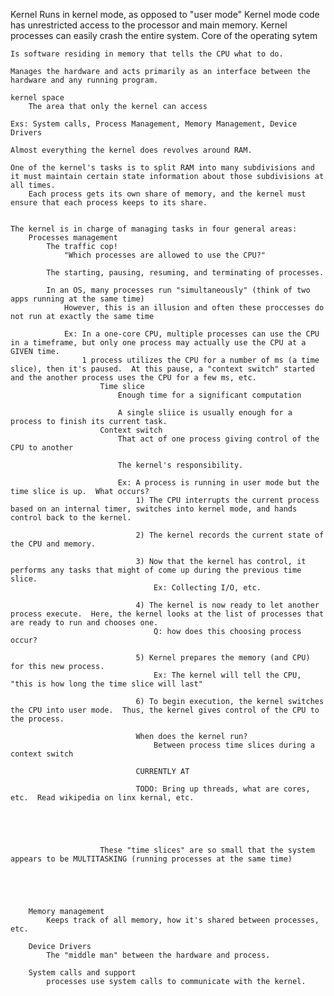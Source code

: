 Kernel
    Runs in kernel mode, as opposed to "user mode"
                Kernel mode code has unrestricted access to the processor and main memory.
                    Kernel processes can easily crash the entire system.
    Core of the operating sytem

    Is software residing in memory that tells the CPU what to do.

    Manages the hardware and acts primarily as an interface between the hardware and any running program.

    kernel space
        The area that only the kernel can access 

    Exs: System calls, Process Management, Memory Management, Device Drivers

    Almost everything the kernel does revolves around RAM.

    One of the kernel's tasks is to split RAM into many subdivisions and it must maintain certain state information about those subdivisions at all times.
        Each process gets its own share of memory, and the kernel must ensure that each process keeps to its share.


    The kernel is in charge of managing tasks in four general areas:
        Processes management
            The traffic cop!
                "Which processes are allowed to use the CPU?"

            The starting, pausing, resuming, and terminating of processes.

            In an OS, many processes run "simultaneously" (think of two apps running at the same time)
                However, this is an illusion and often these proccesses do not run at exactly the same time

                Ex: In a one-core CPU, multiple processes can use the CPU in a timeframe, but only one process may actually use the CPU at a GIVEN time.
                    1 process utilizes the CPU for a number of ms (a time slice), then it's paused.  At this pause, a "context switch" started and the another process uses the CPU for a few ms, etc.
                        Time slice
                            Enough time for a significant computation

                            A single sliice is usually enough for a process to finish its current task.
                        Context switch
                            That act of one process giving control of the CPU to another

                            The kernel's responsibility.

                            Ex: A process is running in user mode but the time slice is up.  What occurs?
                                1) The CPU interrupts the current process based on an internal timer, switches into kernel mode, and hands control back to the kernel.

                                2) The kernel records the current state of the CPU and memory.

                                3) Now that the kernel has control, it performs any tasks that might of come up during the previous time slice.
                                    Ex: Collecting I/O, etc.

                                4) The kernel is now ready to let another process execute.  Here, the kernel looks at the list of processes that are ready to run and chooses one.
                                    Q: how does this choosing process occur?

                                5) Kernel prepares the memory (and CPU) for this new process.
                                    Ex: The kernel will tell the CPU, "this is how long the time slice will last"

                                6) To begin execution, the kernel switches the CPU into user mode.  Thus, the kernel gives control of the CPU to the process.

                                When does the kernel run?
                                    Between process time slices during a context switch

                                CURRENTLY AT

                                TODO: Bring up threads, what are cores, etc.  Read wikipedia on linx kernal, etc.





                        These "time slices" are so small that the system appears to be MULTITASKING (running processes at the same time)





        Memory management
            Keeps track of all memory, how it's shared between processes, etc.

        Device Drivers
            The "middle man" between the hardware and process.

        System calls and support
            processes use system calls to communicate with the kernel.





